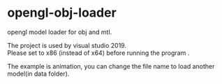 # opengl-obj-loader

opengl model loader for obj and mtl.    

The project is used by visual studio 2019.  
Please set to x86 (instead of x64) before running the program .   

The example is animation, you can change the file name to load another model(in data folder).  
